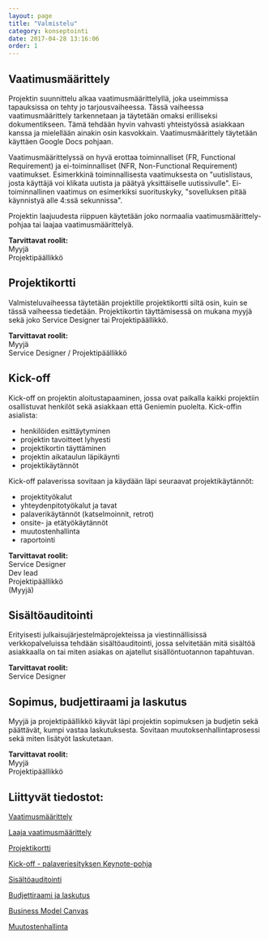 ```yaml
---
layout: page
title: "Valmistelu"
category: konseptointi
date: 2017-04-28 13:16:06
order: 1
---
```


## Vaatimusmäärittely

Projektin suunnittelu alkaa vaatimusmäärittelyllä, joka useimmissa tapauksissa on tehty jo tarjousvaiheessa. Tässä vaiheessa vaatimusmäärittely tarkennetaan ja täytetään omaksi erilliseksi dokumentikseen. Tämä tehdään hyvin vahvasti yhteistyössä asiakkaan kanssa ja mielellään ainakin osin kasvokkain. Vaatimusmäärittely täytetään käyttäen Google Docs pohjaan. 

Vaatimusmäärittelyssä on hyvä erottaa toiminnalliset (FR, Functional Requirement) ja ei-toiminnalliset (NFR, Non-Functional Requirement) vaatimukset. Esimerkkinä toiminnallisesta vaatimuksesta on "uutislistaus, josta käyttäjä voi klikata uutista ja päätyä yksittäiselle uutissivulle". Ei-toiminnallinen vaatimus on esimerkiksi suorituskyky, "sovelluksen pitää käynnistyä alle 4:ssä sekunnissa".

Projektin laajuudesta riippuen käytetään joko normaalia vaatimusmäärittely-pohjaa tai laajaa vaatimusmäärittelyä.

**Tarvittavat roolit:**  
Myyjä  
Projektipäällikkö  


## Projektikortti

Valmisteluvaiheessa täytetään projektille projektikortti siltä osin, kuin se tässä vaiheessa tiedetään. Projektikortin täyttämisessä on mukana myyjä sekä joko Service Designer tai Projektipäällikkö. 

**Tarvittavat roolit:**  
Myyjä  
Service Designer / Projektipäällikkö

## Kick-off

Kick-off on projektin aloitustapaaminen, jossa ovat paikalla kaikki projektiin osallistuvat henkilöt sekä asiakkaan että Geniemin puolelta. Kick-offin asialista:

- henkilöiden esittäytyminen
- projektin tavoitteet lyhyesti
- projektikortin täyttäminen
- projektin aikataulun läpikäynti
- projektikäytännöt

Kick-off palaverissa sovitaan ja käydään läpi seuraavat projektikäytännöt:
- projektityökalut
- yhteydenpitotyökalut ja tavat
- palaverikäytännöt (katselmoinnit, retrot)
- onsite- ja etätyökäytännöt
- muutostenhallinta
- raportointi

**Tarvittavat roolit:**  
Service Designer  
Dev lead  
Projektipäällikkö  
(Myyjä)

## Sisältöauditointi

Erityisesti julkaisujärjestelmäprojekteissa ja viestinnällisissä verkkopalveluissa tehdään sisältöauditointi, jossa selvitetään mitä sisältöä asiakkaalla on tai miten asiakas on ajatellut sisällöntuotannon tapahtuvan. 

**Tarvittavat roolit:**  
Service Designer

## Sopimus, budjettiraami ja laskutus

Myyjä ja projektipäällikkö käyvät läpi projektin sopimuksen ja budjetin sekä päättävät, kumpi vastaa laskutuksesta. Sovitaan muutoksenhallintaprosessi sekä miten lisätyöt laskutetaan.

**Tarvittavat roolit:**  
Myyjä  
Projektipäällikkö

## Liittyvät tiedostot:

[Vaatimusmäärittely](https://drive.google.com/open?id=1aUEZr80AkhvVQJTsEQTMVYfq_3h44IaDOnTAbA3id8I)

[Laaja vaatimusmäärittely](https://drive.google.com/open?id=1dJZqP0R6k4Vg09scmHYFzJCpkWWEj4CXCOlj9uXaAv0)

[Projektikortti](https://drive.google.com/open?id=1faGR-7ES1gVkKjDtOYPcp9jDYU2rgvvLiuEbfGrzOFg)

[Kick-off - palaveriesityksen Keynote-pohja](https://drive.google.com/open?id=0B_OZw4sEmTtzWkFpNWVKSU1OMUk)

[Sisältöauditointi](https://drive.google.com/open?id=1wkuI4KjYpkAss3Qh-tms49tHPcklsl-THTjHWZ9i_9I)

[Budjettiraami ja laskutus](https://drive.google.com/open?id=12WEg3fSyhLp1jBrKvHTUctboPESgCjLfneZyWQ8XsXo)

[Business Model Canvas](https://drive.google.com/open?id=1BlChAEy0uFQlwo4OdorT6pz9GDktNcp9-L8P3quIG5A)

[Muutostenhallinta](https://drive.google.com/open?id=1_piMjSLH5GtMKjFLguLR_cY2gmI4q4SIRwkl7Ec8vMI)

